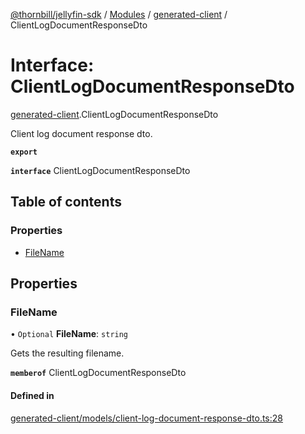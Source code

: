 [@thornbill/jellyfin-sdk](../README.md) / [Modules](../modules.md) / [generated-client](../modules/generated_client.md) / ClientLogDocumentResponseDto

# Interface: ClientLogDocumentResponseDto

[generated-client](../modules/generated_client.md).ClientLogDocumentResponseDto

Client log document response dto.

**`export`**

**`interface`** ClientLogDocumentResponseDto

## Table of contents

### Properties

- [FileName](generated_client.ClientLogDocumentResponseDto.md#filename)

## Properties

### FileName

• `Optional` **FileName**: `string`

Gets the resulting filename.

**`memberof`** ClientLogDocumentResponseDto

#### Defined in

[generated-client/models/client-log-document-response-dto.ts:28](https://github.com/thornbill/jellyfin-sdk-typescript/blob/3ae780a/src/generated-client/models/client-log-document-response-dto.ts#L28)
